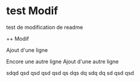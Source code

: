 test Modif
====

test de modification de readme

++ Modif

Ajout d'une ligne

Encore une autre ligne
Ajout d'une autre ligne

sdqd
qsd
qsd
qsd
qsd
qs
dqs
dq
sdq
dq
sd
qsd
qsd

